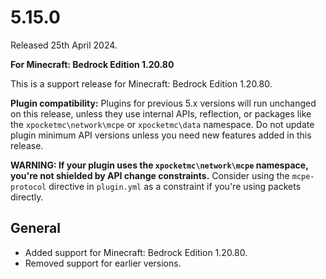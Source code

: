 # 5.15.0
Released 25th April 2024.

**For Minecraft: Bedrock Edition 1.20.80**

This is a support release for Minecraft: Bedrock Edition 1.20.80.

**Plugin compatibility:** Plugins for previous 5.x versions will run unchanged on this release, unless they use internal APIs, reflection, or packages like the `xpocketmc\network\mcpe`  or `xpocketmc\data` namespace.
Do not update plugin minimum API versions unless you need new features added in this release.

**WARNING: If your plugin uses the `xpocketmc\network\mcpe` namespace, you're not shielded by API change constraints.**
Consider using the `mcpe-protocol` directive in `plugin.yml` as a constraint if you're using packets directly.

## General
- Added support for Minecraft: Bedrock Edition 1.20.80.
- Removed support for earlier versions.